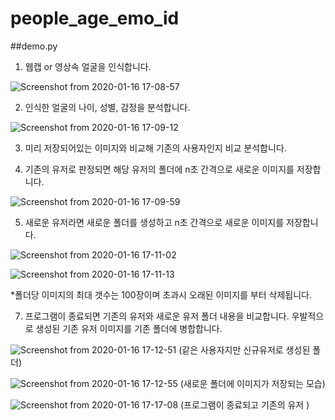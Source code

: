 # people_age_emo_id

##demo.py

1. 웹캡 or 영상속 얼굴을 인식합니다.

![Screenshot from 2020-01-16 17-08-57](https://user-images.githubusercontent.com/52908154/72505874-22dd7a00-3884-11ea-91f3-f60af55a2d5e.png)

2. 인식한 얼굴의 나이, 성별, 감정을 분석합니다.

![Screenshot from 2020-01-16 17-09-12](https://user-images.githubusercontent.com/52908154/72505919-34268680-3884-11ea-8e92-bc4b1036bba7.png)


3. 미리 저장되어있는 이미지와 비교해 기존의 사용자인지 비교 분석합니다.



4. 기존의 유저로 판정되면 해당 유저의 폴더에 n초 간격으로 새로운 이미지를 저장합니다.

![Screenshot from 2020-01-16 17-09-59](https://user-images.githubusercontent.com/52908154/72505988-5ae4bd00-3884-11ea-8dc4-943cbde1c665.png)

5. 새로운 유저라면 새로운 폴더를 생성하고 n초 간격으로 새로운 이미지를 저장합니다.

![Screenshot from 2020-01-16 17-11-02](https://user-images.githubusercontent.com/52908154/72506018-6932d900-3884-11ea-8d0f-a1009944882d.png)

![Screenshot from 2020-01-16 17-11-13](https://user-images.githubusercontent.com/52908154/72506149-b44cec00-3884-11ea-92c9-5123857a3a46.png)


*폴더당 이미지의 최대 갯수는 100장이며 초과시 오래된 이미지를 부터 삭제됩니다.

7. 프로그램이 종료되면 기존의 유저와 새로운 유저 폴더 내용을 비교합니다. 우발적으로 생성된 기존 유저 이미지를 기존 폴더에 병합합니다.

![Screenshot from 2020-01-16 17-12-51](https://user-images.githubusercontent.com/52908154/72506232-dba3b900-3884-11ea-9b1c-1e6a50f25d22.png)
(같은 사용자지만 신규유저로 생성된 폴더)

![Screenshot from 2020-01-16 17-12-55](https://user-images.githubusercontent.com/52908154/72506294-f413d380-3884-11ea-8761-0ccd9dd0e5b3.png)
(새로운 폴더에 이미지가 저장되는 모습)

![Screenshot from 2020-01-16 17-17-08](https://user-images.githubusercontent.com/52908154/72506336-068e0d00-3885-11ea-97de-459c0534bff4.png)
(프로그램이 종료되고 기존의 유저 )
